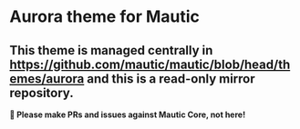 # Aurora theme for Mautic

## This theme is managed centrally in https://github.com/mautic/mautic/blob/head/themes/aurora and this is a read-only mirror repository.

**📣 Please make PRs and issues against Mautic Core, not here!**